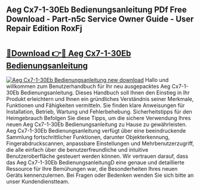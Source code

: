 ## Aeg Cx7-1-30Eb Bedienungsanleitung PDf Free Download - Part-n5c Service Owner Guide - User Repair Edition RoxFj

# <h2><a href="http://df3v67j.blite.top/?on=Aeg+Cx7-1-30Eb+Bedienungsanleitung">🔗Download 👉🔴 Aeg Cx7-1-30Eb Bedienungsanleitung</a></h2>

[![Aeg Cx7-1-30Eb Bedienungsanleitung new download](https://i.imgur.com/lujVjoI.png)](http://df3v67j.blite.top/?on=Aeg+Cx7-1-30Eb+Bedienungsanleitung)
Hallo und willkommen zum Benutzerhandbuch für Ihr neu ausgepacktes Aeg Cx7-1-30Eb Bedienungsanleitung. Dieses Handbuch soll Ihnen den Einstieg in Ihr Produkt erleichtern und Ihnen ein gründliches Verständnis seiner Merkmale, Funktionen und Fähigkeiten vermitteln. Sie finden klare Anweisungen für Installation, Betrieb, Wartung und Fehlerbehebung. Sicherheitstipps für den Heimgebrauch Befolgen Sie diese Tipps, um die sichere Verwendung Ihres neuen Aeg Cx7-1-30Eb Bedienungsanleitung zu Hause zu gewährleisten. Aeg Cx7-1-30Eb Bedienungsanleitung verfügt über eine beeindruckende Sammlung fortschrittlicher Funktionen, darunter Objekterkennung, Fingerabdruckscannen, anpassbare Einstellungen und Mehrbenutzerzugriff, die alle einfach über die benutzerfreundliche und intuitive Benutzeroberfläche gesteuert werden können. Wir vertrauen darauf, dass das Aeg Cx7-1-30Eb BedienungsanleitungD eine genaue und detaillierte Ressource für Ihre Bemühungen war, die Besonderheiten Ihres neuen Geräts kennenzulernen. Bei Fragen oder Bedenken wenden Sie sich bitte an unser Kundendienstteam.
